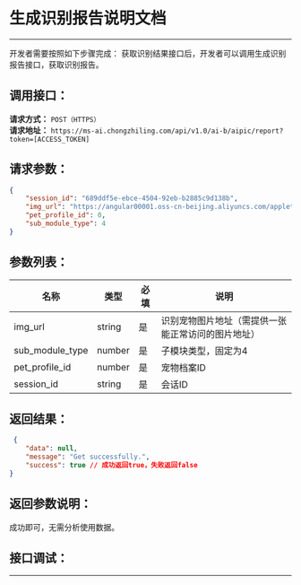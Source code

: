 # 生成识别报告说明文档
---
开发者需要按照如下步骤完成：
获取识别结果接口后，开发者可以调用生成识别报告接口，获取识别报告。

## 调用接口：
**请求方式：** `POST（HTTPS）`  
**请求地址：** `https://ms-ai.chongzhiling.com/api/v1.0/ai-b/aipic/report?token=[ACCESS_TOKEN]`

## 请求参数：
```json
{
    "session_id": "689ddf5e-ebce-4504-92eb-b2885c9d138b",
    "img_url": "https://angular00001.oss-cn-beijing.aliyuncs.com/applet.png",
    "pet_profile_id": 0,
    "sub_module_type": 4
}
```


## 参数列表：

| 名称            | 类型   | 必填 | 说明                                               |
| --------------- | ------ | ---- | -------------------------------------------------- |
| img_url         | string | 是   | 识别宠物图片地址（需提供一张能正常访问的图片地址） |
| sub_module_type | number | 是   | 子模块类型，固定为4                                |
| pet_profile_id  | number | 是   | 宠物档案ID                                         |
| session_id      | string | 是   | 会话ID                                             |

## 返回结果：
```json
 {
    "data": null,
    "message": "Get successfully.",
    "success": true // 成功返回true，失败返回false
}
```

## 返回参数说明：
成功即可，无需分析使用数据。

## 接口调试：
---
<script setup>
import SwaggerUI from '../../../src/components/SwaggerUI.vue'
</script>

<ClientOnly>
  <SwaggerUI 
    tag="aipic"
    type="post"
    path="/aipic/report" 
  />
</ClientOnly>